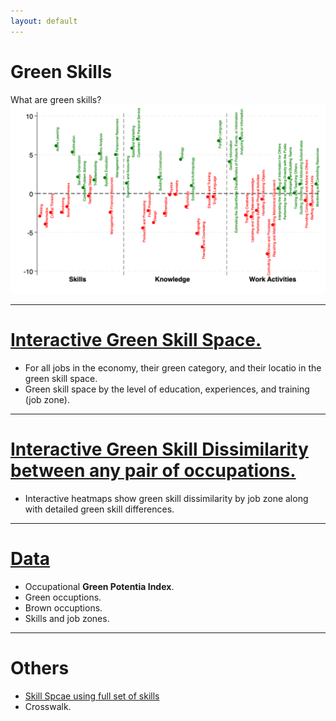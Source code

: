 ```yaml
---
layout: default
---
```


<!-- Text can be **bold**, _italic_, or ~~strikethrough~~. -->


# Green Skills
What are green skills?
<img src="./assets/pic/Lasso.png" alt="Lasso diagram" class="limited">


----------
# [Interactive Green Skill Space.](./green-skill-space.md)
- For all jobs in the economy, their green category, and their locatio in the green skill space.
- Green skill space by the level of education, experiences, and training (job zone).

----------

# [Interactive Green Skill Dissimilarity between any pair of occupations.](./green-skill-dissimilarity.md)
- Interactive heatmaps show green skill dissimilarity by job zone along with detailed green skill differences.  
<!-- - A quick preview here! [The green skill dissimilarity heatmap for all jobs. ](./assets/heatmaps/Heatmap_interactive_heatmap_blue.html) -->

----------

# [Data](./data.md)
- Occupational **Green Potentia Index**.
- Green occuptions.
- Brown occuptions.
- Skills and job zones.

----------
# Others
- [Skill Spcae using full set of skills](./assets/skillspace/AllSkillSpace_cluster_plot.html)
- Crosswalk.


<!-- 


[Green Plotly](./GreenSkillSpace_cluster_plot_highlight.html). **This is how you show the HTML interactive directly.**
[Green Plotly webpage](./plotly.md). **This is how you show the HTML interactive directly.**



[Plotly2 Random plot](./my_interactive_plot.html). **This is how you show the HTML interactive directly.**
[Plotly2 Random plot](./plotly2.md). **This is how you actually embed the interactive map in a webpage.**

There should be whitespace between paragraphs.

There should be whitespace between paragraphs. We recommend including a README, or a file with information about your project.

# Header 1

This is a normal paragraph following a header. GitHub is a code hosting platform for version control and collaboration. It lets you and others work together on projects from anywhere.

## Header 2

> This is a blockquote following a header.
>
> When something is important enough, you do it even if the odds are not in your favor.

### Header 3

```js
// Javascript code with syntax highlighting.
var fun = function lang(l) {
  dateformat.i18n = require('./lang/' + l)
  return true;
}
```

```ruby
# Ruby code with syntax highlighting
GitHubPages::Dependencies.gems.each do |gem, version|
  s.add_dependency(gem, "= #{version}")
end
```

#### Header 4

*   This is an unordered list following a header.
*   This is an unordered list following a header.
*   This is an unordered list following a header.

##### Header 5

1.  This is an ordered list following a header.
2.  This is an ordered list following a header.
3.  This is an ordered list following a header.

###### Header 6

| head1        | head two          | three |
|:-------------|:------------------|:------|
| ok           | good swedish fish | nice  |
| out of stock | good and plenty   | nice  |
| ok           | good `oreos`      | hmm   |
| ok           | good `zoute` drop | yumm  |

### There's a horizontal rule below this.

* * *

### Here is an unordered list:

*   Item foo
*   Item bar
*   Item baz
*   Item zip

### And an ordered list:

1.  Item one
1.  Item two
1.  Item three
1.  Item four

### And a nested list:

- level 1 item
  - level 2 item
  - level 2 item
    - level 3 item
    - level 3 item
- level 1 item
  - level 2 item
  - level 2 item
  - level 2 item
- level 1 item
  - level 2 item
  - level 2 item
- level 1 item

### Small image

![Octocat](https://github.githubassets.com/images/icons/emoji/octocat.png)

### Large image

![Branching](https://guides.github.com/activities/hello-world/branching.png)


### Definition lists can be used with HTML syntax.

<dl>
<dt>Name</dt>
<dd>Godzilla</dd>
<dt>Born</dt>
<dd>1952</dd>
<dt>Birthplace</dt>
<dd>Japan</dd>
<dt>Color</dt>
<dd>Green</dd>
</dl>

```
Long, single-line code blocks should not wrap. They should horizontally scroll if they are too long. This line should be long enough to demonstrate this.
```

```
The final element.
``` -->
